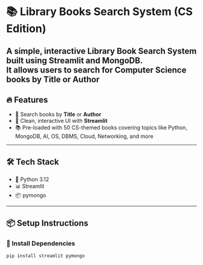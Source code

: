 # 📚 Library Books Search System (CS Edition)

A simple, interactive Library Book Search System built using **Streamlit** and **MongoDB**.  
It allows users to search for Computer Science books by **Title** or **Author**
---
## 🔥 Features

- 📖 Search books by **Title** or **Author**
- 🎨 Clean, interactive UI with **Streamlit**
- 📚 Pre-loaded with 50 CS-themed books covering topics like Python, MongoDB, AI, OS, DBMS, Cloud, Networking, and more

---

## 🛠️ Tech Stack

- 🐍 Python 3.12
- 📊 Streamlit
- 📦 pymongo

---

## 📦 Setup Instructions

### 🔸 Install Dependencies

```bash
pip install streamlit pymongo
